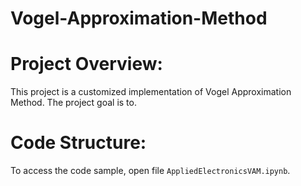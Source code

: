 # Vogel-Approximation-Method
 
# Project Overview:
This project is a customized implementation of Vogel Approximation Method. The project goal is to.

# Code Structure:
To access the code sample, open file `AppliedElectronicsVAM.ipynb`. 
